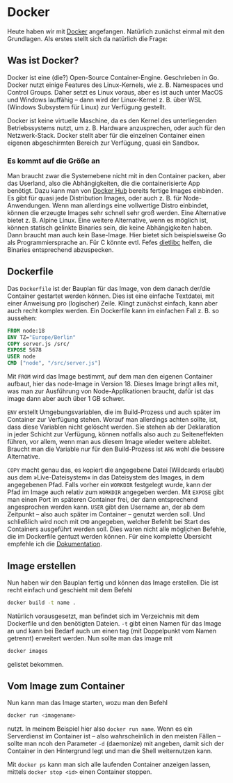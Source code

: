 # Docker

Heute haben wir mit [Docker](https://devopscube.com/what-is-docker/) angefangen. Natürlich zunächst einmal mit den Grundlagen. Als erstes stellt sich da natürlich die Frage:

## Was ist Docker?

Docker ist eine (die?) Open-Source Container-Engine. Geschrieben in Go. Docker nutzt einige Features des Linux-Kernels, wie z. B. Namespaces und Control Groups. Daher setzt es Linux voraus, aber es ist auch unter MacOS und Windows lauffähig – dann wird der Linux-Kernel z. B. über WSL (Windows Subsystem für Linux) zur Verfügung gestellt.

Docker ist keine virtuelle Maschine, da es den Kernel des unterliegenden Betriebssystems nutzt, um z. B. Hardware anzusprechen, oder auch für den Netzwerk-Stack. Docker stellt aber für die einzelnen Container einen eigenen abgeschirmten Bereich zur Verfügung, quasi ein Sandbox.

### Es kommt auf die Größe an

Man braucht zwar die Systemebene nicht mit in den Container packen, aber das Userland, also die Abhängigkeiten, die die containerisierte App benötigt.
Dazu kann man von [Docker Hub](https://hub.docker.com/) bereits fertige Images einbinden.
Es gibt für quasi jede Distribution Images, oder auch z. B. für Node-Anwendungen.
Wenn man allerdings eine vollwertige Distro einbindet, können die erzeugte Images sehr schnell sehr groß werden. Eine Alternative bietet z. B. Alpine Linux.
Eine weitere Alternative, wenn es möglich ist, können statisch gelinkte Binaries sein, die keine Abhängigkeiten haben. Dann braucht man auch kein Base-Image. Hier bietet sich beispielsweise Go als Programmiersprache an. Für C könnte evtl. Fefes [dietlibc](https://www.fefe.de/dietlibc/) helfen, die Binaries entsprechend abzuspecken.

## Dockerfile

Das `Dockerfile` ist der Bauplan für das Image, von dem danach der/die Container gestartet werden können.
Dies ist eine einfache Textdatei, mit einer Anweisung pro (logischer) Zeile. Klingt zunächst einfach, kann aber auch recht komplex werden.
Ein Dockerfile kann im einfachen Fall z. B. so aussehen:

```Dockerfile
FROM node:18
ENV TZ="Europe/Berlin"
COPY server.js /src/
EXPOSE 5678
USER node
CMD ["node", "/src/server.js"]

```

Mit `FROM` wird das Image bestimmt, auf dem man den eigenen Container aufbaut, hier das node-Image in Version 18. Dieses Image bringt alles mit, was man zur Ausführung von Node-Applikationen braucht, dafür ist das image dann aber auch über 1 GB schwer.

`ENV` erstellt Umgebungsvariablen, die im Build-Prozess und auch später im Container zur Verfügung stehen.
Worauf man allerdings achten sollte, ist, dass diese Variablen nicht gelöscht werden.
Sie stehen ab der Deklaration in jeder Schicht zur Verfügung, können notfalls also auch zu Seiteneffekten führen, vor allem, wenn man aus diesem Image wieder weitere ableitet.
Braucht man die Variable nur für den Build-Prozess ist `ARG` wohl die bessere Alternative.

`COPY` macht genau das, es kopiert die angegebene Datei (Wildcards erlaubt) aus dem »Live-Dateisystem« in das Dateisystem des Images, in dem angegebenen Pfad. Falls vorher ein `WORKDIR` festgelegt wurde, kann der Pfad im Image auch relativ zum `WORKDIR` angegeben werden.
Mit `EXPOSE` gibt man einen Port im späteren Container frei, der dann entsprechend angesprochen werden kann.
`USER` gibt den Username an, der ab dem Zeitpunkt – also auch später im Container – genutzt werden soll.
Und schließlich wird noch mit `CMD` angegeben, welcher Befehlt bei Start des Containers ausgeführt werden soll.
Dies waren nicht alle möglichen Befehle, die im Dockerfile gentuzt werden können. Für eine komplette Übersicht empfehle ich die [Dokumentation](https://docs.docker.com/engine/reference/builder/).

## Image erstellen

Nun haben wir den Bauplan fertig und können das Image erstellen. Die ist recht einfach und geschieht mit dem Befehl

```bash
docker build -t name .
```

Natürlich vorausgesetzt, man befindet sich im Verzeichnis mit dem Dockerfile und den benötigten Dateien. `-t` gibt einen Namen für das Image an und kann bei Bedarf auch um einen tag (mit Doppelpunkt vom Namen getrennt) erweitert werden.
Nun sollte man das image mit

```bash
docker images
```

gelistet bekommen.

## Vom Image zum Container

Nun kann man das Image starten, wozu man den Befehl

```bash
docker run <imagename>
```

nutzt. In meinem Beispiel hier also `docker run name`.
Wenn es ein Serverdienst im Container ist – also wahrscheinlich in den meisten Fällen – sollte man ncoh den Parameter `-d` (daemonize) mit angeben, damit sich der Container in den Hintergrund legt und man die Shell weiternutzen kann.

Mit `docker ps` kann man sich alle laufenden Container anzeigen lassen, mittels `docker stop <id>` einen Container stoppen.
